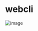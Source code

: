 # webcli

![image](https://github.com/user-attachments/assets/f2fc9f1b-62a8-436d-95c8-fa9d4cda94fa)

